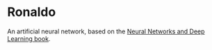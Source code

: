 # Ronaldo

An artificial neural network, based on the [Neural Networks and Deep Learning book](http://neuralnetworksanddeeplearning.com/chap1.html).